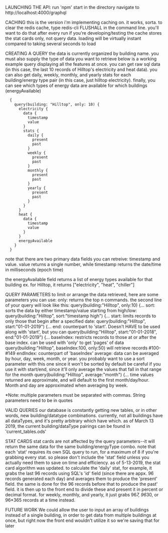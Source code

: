 LAUNCHING THE API:
  run 'npm' start in the directory
  navigate to http://localhost:4000/graphql
  
CACHING
  this is the version i'm implementing caching on. it works, sorta.
  to clear the redis cache, type redis-cli FLUSHALL in the command line. you'll want to do that after every run if you're developing/testing
  the cache stores the stat cards only, not query data. loading will be virtually instant compared to taking several seconds to load

CREATING A QUERY
  the data is currently organized by building name. you must also supply the type of data you want to retrieve
  below is a working example query displaying all the features at once. you can get raw sql data (in this case, the last 10 records of Hilltop's electricity and heat data). you can also get daily, weekly, monthly, and yearly stats for each building/energy type pair (in this case, just hilltop electricity). finally, you can see which types of energy data are available for which buildings (energyAvailable)

      {
        query(building: "Hilltop", only: 10) {
          electricity {
            data {
              timestamp
              value
            }
            stats {
              daily {
                present
                past
              }
              weekly {
                present
                past
              }
              monthly {
                present
                past
              }
              yearly {
                present
                past
              }
            }
          }
          heat {
            data {
              timestamp
              value
            }
          }
          energyAvailable
        }
      }

      
 note that there are two primary data fields you can retreive: timestamp and value. value returns a single number, 
   while timestamp returns the date/time in milliseconds (epoch time)
   
the energyAvailable field returns a list of energy types available for that building 
  ex. for Hilltop, it returns ["electricity", "heat", "chiller"]

QUERY PARAMETERS
  to limit or arrange the data retrieved, here are some parameters you can use:
    only: returns the top n commands. the second line of your query will look like this:
      query(building:"Hilltop", only:10) {...
    sort: sorts the data by either timestamp/value starting from high/low:
      query(building:"Hilltop", sort:"timestamp high") {...
    start: limits records to only those that begin after a specified date:
      query(building:"Hilltop", start:"01-01-2019") {...
    end: counterpart to 'start'. Doesn't HAVE to be used along with 'start', but you can
     query(building:"Hilltop", start:"01-01-2018", end:"01-01-2019") {...
    baseIndex: restricts records to those at or after the base index. can be used with 'only' to get 'pages' of data
      query(building:"Hilltop", baseIndex:100, only:50) will retrieve records #100-#149
    endIndex: counterpart of 'baseIndex'
    average: data can be averaged by hour, day, week, month, or year. you probably want to use a sort parameter with this one since it won't be sorted by default
      be careful if you use it with start/end, since it'll only average the values that fall in that range for the month
      query(building:"Hilltop", average:"month") {...
      time values returned are approximate, and will default to the first month/day/hour. Month and day are approximated when averaging by week. 
 
 *Note: multiple parameters must be separated with commas. String parameters need to be in quotes
 
VALID QUERIES
  our database is constantly getting new tables, or in other words, new building/datatype combinations.
  currently, not all buildings have all dataTypes, and it's pretty arbitrary which have which.
  as of March 13 2019, the current building/dataType pairings can be found in 'current_tables.ods'

STAT CARDS
  stat cards are not affected by the query parameters--it will return the same data for the same building/energyType combo.
  note that each 'stat' requires its own SQL query to run, for a maximum of 8 if you're grabbing every stat. so please don't include the 'stat' field unless you actually need them to save on time and efficiency.
  as of 5-13-2019, the stat card algorithm was updated. to calculate the 'daily' stat, for example, it grabs the last 96 records using SQL's 'id' field (since there are appx. 96 records generated each day) and averages them to produce the 'present' field. the same is done for the 96 records before that to produce the 
  past' field. it is then up to the front end to divide these and present it in percent or decimal format. for weekly, monthly, and yearly, it just grabs 96*7, 96*30, or 96*365 records at a time instead.

FUTURE WORK
  We could allow the user to input an array of buildings instead of a single building, in order to get data from multiple buildings at once,
  but right now the front end wouldn't utilize it so we're saving that for later